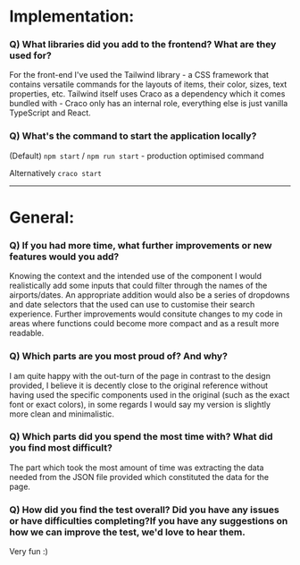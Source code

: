 # Implementation:

### Q) What libraries did you add to the frontend? What are they used for?

For the front-end I've used the Tailwind library - a CSS framework that contains versatile commands for the layouts of items, their color, sizes, text properties, etc. Tailwind itself uses Craco as a dependency which it comes bundled with - Craco only has an internal role, everything else is just vanilla TypeScript and React.

### Q) What's the command to start the application locally?

(Default) `npm start` / `npm run start` - production optimised command

Alternatively `craco start`

---

# General:

### Q) If you had more time, what further improvements or new features would you add?

Knowing the context and the intended use of the component I would realistically add some inputs that could filter through the names of the airports/dates. An appropriate addition would also be a series of dropdowns and date selectors that the used can use to customise their search experience. Further improvements would consitute changes to my code in areas where functions could become more compact and as a result more readable.

### Q) Which parts are you most proud of? And why?

I am quite happy with the out-turn of the page in contrast to the design provided, I believe it is decently close to the original reference without having used the specific components used in the original (such as the exact font or exact colors), in some regards I would say my version is slightly more clean and minimalistic.

### Q) Which parts did you spend the most time with? What did you find most difficult?

The part which took the most amount of time was extracting the data needed from the JSON file provided which constituted the data for the page.

### Q) How did you find the test overall? Did you have any issues or have difficulties completing?If you have any suggestions on how we can improve the test, we'd love to hear them.

Very fun :)
